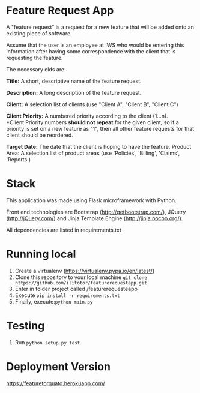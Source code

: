# Feature Request App

A "feature request" is a request for a new feature that will be added onto an existing piece of software. 

Assume that the user is an employee at IWS who would be entering this information after having some correspondence with
the client that is requesting the feature. 

The necessary elds are:

**Title:** A short, descriptive name of the feature request.

**Description:** A long description of the feature request.

**Client:** A selection list of clients (use "Client A", "Client B", "Client C")

**Client Priority:** A numbered priority according to the client (1...n).
<br>*Client Priority numbers **should not repeat** for the given client, so if a priority is set on a new feature as "1", then all other feature requests for that client should be reordered.

**Target Date:** The date that the client is hoping to have the feature.
Product Area: A selection list of product areas (use 'Policies', 'Billing',
'Claims', 'Reports')

# Stack
This application was made using Flask microframework with Python.

Front end technologies are Bootstrap (http://getbootstrap.com/), JQuery (http://jQuery.com/) and Jinja Template Engine (http://jinja.pocoo.org/).

All dependencies are listed in requirements.txt

# Running local
1) Create a virtualenv (https://virtualenv.pypa.io/en/latest/) 
2) Clone this repository to your local machine ` git clone https://github.com/ilitotor/featurerequestapp.git `
3) Enter in folder project called /featurerequesteapp 
4) Execute ` pip install -r requirements.txt `
5) Finally, execute:` python main.py `

# Testing
1) Run `python setup.py test`

# Deployment Version
https://featuretorquato.herokuapp.com/
